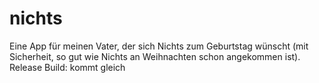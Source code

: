 # nichts
Eine App für meinen Vater, der sich Nichts zum Geburtstag wünscht (mit Sicherheit, so gut wie Nichts an Weihnachten schon angekommen ist).<br>
Release Build: kommt gleich
